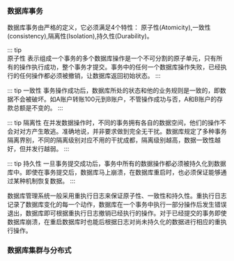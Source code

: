 ### 数据库事务

数据库事务由严格的定义，它必须满足4个特性：
原子性(Atomicity),一致性(consistency),隔离性(Isolation),持久性(Durability)。

::: tip  
原子性
表示组成一个事务的多个数据库操作是一个不可分割的原子单元，只有所有的操作执行成功，整个事务才提交。事务中的任何一个数据库操作失败，已经执行的任何操作都必须被撤销，让数据库返回初始状态。
:::

::: tip
一致性
     事务操作成功后，数据库所处的状态和他的业务规则是一致的，即数据不会被破坏。如A账户转账100元到B账户，不管操作成功与否，A和B账户的存款总额是不变的。
:::

::: tip
隔离性
     在并发数据操作时，不同的事务拥有各自的数据空间，他们的操作不会对对方产生敢逃。准确地说，并非要求做到完全无干扰。数据库规定了多种事务隔离界别，不同的隔离级别对应不用的干扰成都，隔离级别越高，数据一致性越好，但并发行越弱。
:::

::: tip
持久性
     一旦事务提交成功后，事务中所有的数据操作都必须被持久化到数据库中。即使在事务提交后，数据库马上崩溃，在数据库重启时，也必须保证能够通过某种机制恢复数据。
:::

数据库管理系统一般采用重执行日志来保证原子性、一致性和持久性。重执行日志记录了数据库变化的每一个动作，数据库在一个事务中执行一部分操作后发生错误退出，数据库即可根据重执行日志撤销已经执行的操作。对于已经提交的事务即使数据库崩溃，在重启数据库时也能后根据日志对尚未持久化的数据进行相应的重执行操作。

### 数据库集群与分布式

